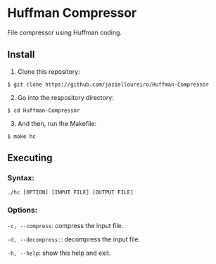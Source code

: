 # Huffman Compressor
File compressor using Huffman coding.

## Install
1. Clone this repository:

`$ git clone https://github.com/jazielloureiro/Huffman-Compressor`

2. Go into the respository directory:

`$ cd Huffman-Compressor`

3. And then, run the Makefile:

`$ make hc`

## Executing
### Syntax:
`./hc [OPTION] [INPUT FILE] [OUTPUT FILE]`

### Options:
`-c, --compress`: compress the input file.

`-d, --decompress:`: decompress the input file.

`-h, --help`: show this help and exit.
